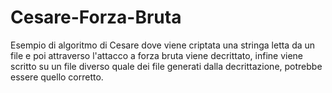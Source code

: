 # Cesare-Forza-Bruta
Esempio di algoritmo di Cesare dove viene criptata una stringa letta da un file e poi attraverso l'attacco a forza bruta viene decrittato, infine viene scritto su un file diverso quale dei
file generati dalla decrittazione, potrebbe essere quello corretto.
